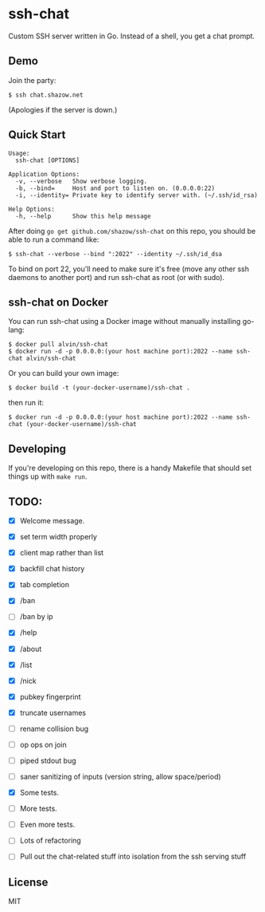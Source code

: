 # ssh-chat

Custom SSH server written in Go. Instead of a shell, you get a chat prompt.

## Demo

Join the party:

```
$ ssh chat.shazow.net
```

(Apologies if the server is down.)


## Quick Start

```
Usage:
  ssh-chat [OPTIONS]

Application Options:
  -v, --verbose   Show verbose logging.
  -b, --bind=     Host and port to listen on. (0.0.0.0:22)
  -i, --identity= Private key to identify server with. (~/.ssh/id_rsa)

Help Options:
  -h, --help      Show this help message
```

After doing `go get github.com/shazow/ssh-chat` on this repo, you should be able
to run a command like:

```
$ ssh-chat --verbose --bind ":2022" --identity ~/.ssh/id_dsa
```

To bind on port 22, you'll need to make sure it's free (move any other ssh
daemons to another port) and run ssh-chat as root (or with sudo).

## ssh-chat on Docker

You can run ssh-chat using a Docker image without manually installing go-lang:

```
$ docker pull alvin/ssh-chat
$ docker run -d -p 0.0.0.0:(your host machine port):2022 --name ssh-chat alvin/ssh-chat
```

Or you can build your own image:

```
$ docker build -t (your-docker-username)/ssh-chat .
```

then run it:

```
$ docker run -d -p 0.0.0.0:(your host machine port):2022 --name ssh-chat (your-docker-username)/ssh-chat
```

## Developing

If you're developing on this repo, there is a handy Makefile that should set
things up with `make run`.


## TODO:

* [x] Welcome message.
* [x] set term width properly
* [x] client map rather than list
* [x] backfill chat history
* [x] tab completion
* [x] /ban
* [ ] /ban by ip
* [x] /help
* [x] /about
* [x] /list
* [x] /nick
* [x] pubkey fingerprint
* [x] truncate usernames
* [ ] rename collision bug
* [ ] op ops on join
* [ ] piped stdout bug
* [ ] saner sanitizing of inputs (version string, allow space/period)
* [x] Some tests.
* [ ] More tests.
* [ ] Even more tests.
* [ ] Lots of refactoring
* [ ] Pull out the chat-related stuff into isolation from the ssh serving
    stuff


## License

MIT
